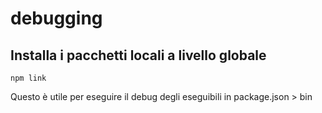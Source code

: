 # debugging

## Installa i pacchetti locali a livello globale

`npm link`

Questo è utile per eseguire il debug degli eseguibili in package.json > bin